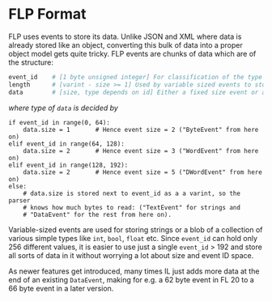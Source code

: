 # FLP Format

FLP uses events to store its data. Unlike JSON and XML where data is already stored like an object, converting this bulk of data into a proper object model gets quite tricky. FLP events are chunks of data which are of the structure:

```Python
event_id    # [1 byte unsigned integer] For classification of the type of event
length      # [varint - size >= 1] Used by variable sized events to store length of data
data        # [size, type depends on id] Either a fixed size event or a variable sized event 
```

*where type of `data` is decided by*

```{code-block} python
if event_id in range(0, 64):
    data.size = 1       # Hence event size = 2 ("ByteEvent" from here on)
elif event_id in range(64, 128):
    data.size = 2       # Hence event size = 3 ("WordEvent" from here on)
elif event_id in range(128, 192):
    data.size = 2       # Hence event size = 5 ("DWordEvent" from here on)
else:
    # data.size is stored next to event_id as a a varint, so the parser
    # knows how much bytes to read: ("TextEvent" for strings and
    # "DataEvent" for the rest from here on).
```

Variable-sized events are used for storing strings or a blob of a collection of various simple types like `int`, `bool`, `float` etc. Since `event_id` can hold only 256 different values, it is easier to use just a single `event_id` > 192 and store all sorts of data in it without worrying a lot about size and event ID space.

As newer features get introduced, many times IL just adds more data at the end of an existing `DataEvent`, making for e.g. a 62 byte event in FL 20 to a 66 byte event in a later version.